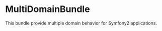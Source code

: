 MultiDomainBundle
=================

This bundle provide multiple domain behavior for Symfony2 applications.

